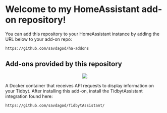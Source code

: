 # Welcome to my HomeAssistant add-on repository!

You can add this repository to your HomeAssistant instance by adding the URL below to your add-on repo:

```txt
https://github.com/savdagod/ha-addons
```

## Add-ons provided by this repository

<p align="center">
  <img src="https://raw.githubusercontent.com/savdagod/ha-addons/main/TidbytAssistant/logo.png">
</p>
A Docker container that receives API requests to display information on your Tidbyt.
After installing this add-on, install the TidbytAssistant integration found here:

```txt
https://github.com/savdagod/TidbytAssistant/
```
